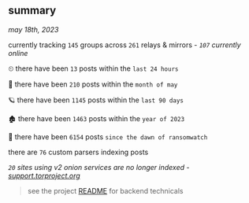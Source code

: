
## summary
_may 18th, 2023_

currently tracking `145` groups across `261` relays & mirrors - _`107` currently online_

⏲ there have been `13` posts within the `last 24 hours`

🦈 there have been `210` posts within the `month of may`

🪐 there have been `1145` posts within the `last 90 days`

🏚 there have been `1463` posts within the `year of 2023`

🦕 there have been `6154` posts `since the dawn of ransomwatch`

there are `76` custom parsers indexing posts

_`20` sites using v2 onion services are no longer indexed - [support.torproject.org](https://support.torproject.org/onionservices/v2-deprecation/)_

> see the project [README](https://github.com/joshhighet/ransomwatch#ransomwatch--) for backend technicals
